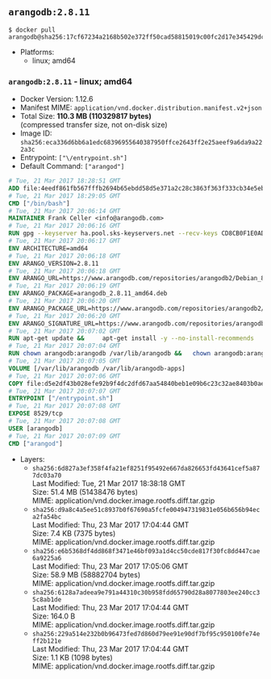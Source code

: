 ## `arangodb:2.8.11`

```console
$ docker pull arangodb@sha256:17cf67234a2168b502e372ff50cad58815019c00fc2d17e345429dcd9747ed49
```

-	Platforms:
	-	linux; amd64

### `arangodb:2.8.11` - linux; amd64

-	Docker Version: 1.12.6
-	Manifest MIME: `application/vnd.docker.distribution.manifest.v2+json`
-	Total Size: **110.3 MB (110329817 bytes)**  
	(compressed transfer size, not on-disk size)
-	Image ID: `sha256:eca336d6bb6a1edc68396955640387950ffce2643ff2e25aeef9a6da9a222a3c`
-	Entrypoint: `["\/entrypoint.sh"]`
-	Default Command: `["arangod"]`

```dockerfile
# Tue, 21 Mar 2017 18:28:51 GMT
ADD file:4eedf861fb567fffb2694b65ebdd58d5e371a2c28c3863f363f333cb34e5eb7b in / 
# Tue, 21 Mar 2017 18:29:05 GMT
CMD ["/bin/bash"]
# Tue, 21 Mar 2017 20:06:14 GMT
MAINTAINER Frank Celler <info@arangodb.com>
# Tue, 21 Mar 2017 20:06:16 GMT
RUN gpg --keyserver ha.pool.sks-keyservers.net --recv-keys CD8CB0F1E0AD5B52E93F41E7EA93F5E56E751E9B
# Tue, 21 Mar 2017 20:06:17 GMT
ENV ARCHITECTURE=amd64
# Tue, 21 Mar 2017 20:06:18 GMT
ENV ARANGO_VERSION=2.8.11
# Tue, 21 Mar 2017 20:06:18 GMT
ENV ARANGO_URL=https://www.arangodb.com/repositories/arangodb2/Debian_8.0
# Tue, 21 Mar 2017 20:06:19 GMT
ENV ARANGO_PACKAGE=arangodb_2.8.11_amd64.deb
# Tue, 21 Mar 2017 20:06:20 GMT
ENV ARANGO_PACKAGE_URL=https://www.arangodb.com/repositories/arangodb2/Debian_8.0/amd64/arangodb_2.8.11_amd64.deb
# Tue, 21 Mar 2017 20:06:20 GMT
ENV ARANGO_SIGNATURE_URL=https://www.arangodb.com/repositories/arangodb2/Debian_8.0/amd64/arangodb_2.8.11_amd64.deb.asc
# Tue, 21 Mar 2017 20:07:02 GMT
RUN apt-get update &&     apt-get install -y --no-install-recommends         libgoogle-perftools4         ca-certificates         pwgen         wget     &&     rm -rf /var/lib/apt/lists/* &&     wget ${ARANGO_SIGNATURE_URL} &&           wget ${ARANGO_PACKAGE_URL} &&             gpg --verify ${ARANGO_PACKAGE}.asc &&     dpkg -i ${ARANGO_PACKAGE} &&     sed -ri         -e 's!127\.0\.0\.1!0.0.0.0!g'         -e 's!^(file\s*=).*!\1 -!'         -e 's!^#\s*uid\s*=.*!uid = arangodb!'         -e 's!^#\s*gid\s*=.*!gid = arangodb!'         /etc/arangodb/arangod.conf     &&     apt-get purge -y --auto-remove ca-certificates wget &&     rm -f ${ARANGO_PACKAGE}*
# Tue, 21 Mar 2017 20:07:04 GMT
RUN chown arangodb:arangodb /var/lib/arangodb &&   chown arangodb:arangodb /var/lib/arangodb-apps
# Tue, 21 Mar 2017 20:07:05 GMT
VOLUME [/var/lib/arangodb /var/lib/arangodb-apps]
# Tue, 21 Mar 2017 20:07:06 GMT
COPY file:d5e2df43b028efe92b9f4dc2dfd67aa54840beb1e09b6c23c32ae8403b0ae7e4 in /entrypoint.sh 
# Tue, 21 Mar 2017 20:07:07 GMT
ENTRYPOINT ["/entrypoint.sh"]
# Tue, 21 Mar 2017 20:07:08 GMT
EXPOSE 8529/tcp
# Tue, 21 Mar 2017 20:07:08 GMT
USER [arangodb]
# Tue, 21 Mar 2017 20:07:09 GMT
CMD ["arangod"]
```

-	Layers:
	-	`sha256:6d827a3ef358f4fa21ef8251f95492e667da826653fd43641cef5a877dc03a70`  
		Last Modified: Tue, 21 Mar 2017 18:38:18 GMT  
		Size: 51.4 MB (51438476 bytes)  
		MIME: application/vnd.docker.image.rootfs.diff.tar.gzip
	-	`sha256:d9a8c4a5ee51c8937b0f67690a5fcfe004947319831e056b656b94eca2fa54bc`  
		Last Modified: Thu, 23 Mar 2017 17:04:44 GMT  
		Size: 7.4 KB (7375 bytes)  
		MIME: application/vnd.docker.image.rootfs.diff.tar.gzip
	-	`sha256:e6b5368df4dd868f3471e46bf093a1d4cc50cde817f30fc8dd447cae6a9225a6`  
		Last Modified: Thu, 23 Mar 2017 17:05:06 GMT  
		Size: 58.9 MB (58882704 bytes)  
		MIME: application/vnd.docker.image.rootfs.diff.tar.gzip
	-	`sha256:6128a7adeea9e791a44310c30b958fdd65790d28a8077803ee240cc35c8ab1de`  
		Last Modified: Thu, 23 Mar 2017 17:04:44 GMT  
		Size: 164.0 B  
		MIME: application/vnd.docker.image.rootfs.diff.tar.gzip
	-	`sha256:229a514e232b0b96473fed7d860d79ee91e90df7bf95c950100fe74eff2b121e`  
		Last Modified: Thu, 23 Mar 2017 17:04:44 GMT  
		Size: 1.1 KB (1098 bytes)  
		MIME: application/vnd.docker.image.rootfs.diff.tar.gzip
